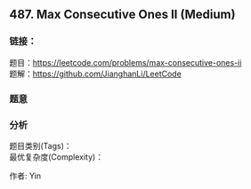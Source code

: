 ## 487. Max Consecutive Ones II (Medium)

### **链接**：
题目：https://leetcode.com/problems/max-consecutive-ones-ii  
题解：https://github.com/JianghanLi/LeetCode

### **题意**



### **分析**  
题目类别(Tags)：  
最优复杂度(Complexity)：  



作者: Yin
